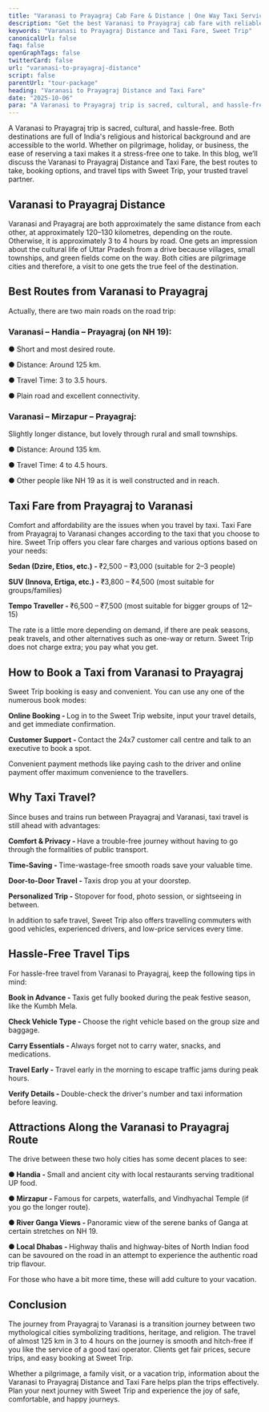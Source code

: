 ```yaml
---
title: "Varanasi to Prayagraj Cab Fare & Distance | One Way Taxi Service"
description: "Get the best Varanasi to Prayagraj cab fare with reliable taxi services. Check route distance, travel time & book one-way or round-trip rides online."
keywords: "Varanasi to Prayagraj Distance and Taxi Fare, Sweet Trip"
canonicalUrl: false
faq: false
openGraphTags: false
twitterCard: false
url: "varanasi-to-prayagraj-distance"
script: false
parentUrl: "tour-package"
heading: "Varanasi to Prayagraj Distance and Taxi Fare"
date: "2025-10-06"
para: "A Varanasi to Prayagraj trip is sacred, cultural, and hassle-free. Both destinations are full of India's religious and historical background and are accessible to the world. Whether on pilgrimage, holiday, or business, the ease of reserving a taxi makes it a stress-free one to take. In this blog, we’ll discuss the Varanasi to Prayagraj Distance and Taxi Fare, the best routes to take, booking options, and travel tips with Sweet Trip, your trusted travel partner."
---
```


<p>A Varanasi to Prayagraj trip is sacred, cultural, and hassle-free. Both destinations are full of India's religious and historical background and are accessible to the world. Whether on pilgrimage, holiday, or business, the ease of reserving a taxi makes it a stress-free one to take. In this blog, we’ll discuss the Varanasi to Prayagraj Distance and Taxi Fare, the best routes to take, booking options, and travel tips with Sweet Trip, your trusted travel partner.</p>
<h2 className="mt-5 font-bold">
Varanasi to Prayagraj Distance
</h2>
<p>
          Varanasi and Prayagraj are both approximately the same distance from each other, at approximately 120–130 kilometres, depending on the route. Otherwise, it is approximately 3 to 4 hours by road. One gets an impression about the cultural life of Uttar Pradesh from a drive because villages, small townships, and green fields come on the way. Both cities are pilgrimage cities and therefore, a visit to one gets the true feel of the destination.
              </p>
              <h2 className="mt-5 font-bold">
              Best Routes from Varanasi to Prayagraj
              </h2>
              <p>Actually, there are two main roads on the road trip:</p>
              <h3 className="mt-3 font-bold">Varanasi – Handia – Prayagraj (on NH 19):</h3>
              <p>●	Short and most desired route.</p>
              <p>●	Distance: Around 125 km.</p>
              <p>●	Travel Time: 3 to 3.5 hours.</p>
              <p>●	Plain road and excellent connectivity.</p>
              <h3 className="mt-3 font-bold">Varanasi – Mirzapur – Prayagraj:</h3>
              <p>Slightly longer distance, but lovely through rural and small townships.</p>
              <p className="mt-2">●	Distance: Around 135 km.</p>
              <p>●	Travel Time: 4 to 4.5 hours.</p>
              <p>●	Other people like NH 19 as it is well constructed and in reach.</p>
              <h2 className="mt-5 font-bold">Taxi Fare from Prayagraj to Varanasi</h2>
              <p>Comfort and affordability are the issues when you travel by taxi. Taxi Fare from Prayagraj to Varanasi changes according to the taxi that you choose to hire. Sweet Trip offers you clear fare charges and various options based on your needs:</p>
               <p className="mt-2">
                <strong>Sedan (Dzire, Etios, etc.) - </strong> ₹2,500 – ₹3,000 (suitable for 2–3 people)
              </p>
              <p>
                <strong>SUV (Innova, Ertiga, etc.) - </strong> ₹3,800 – ₹4,500 (most suitable for groups/families)
              </p>
              <p>
                <strong>Tempo Traveller - </strong> ₹6,500 – ₹7,500 (most suitable for bigger groups of 12–15)
              </p>
              <p className="mt-2">The rate is a little more depending on demand, if there are peak seasons, peak travels, and other alternatives such as one-way or return. Sweet Trip does not charge extra; you pay what you get.</p>
               <h2 className="mt-5 font-bold">
             How to Book a Taxi from Varanasi to Prayagraj
              </h2>
              <p>Sweet Trip booking is easy and convenient. You can use any one of the numerous book modes:</p>
              <p className="mt-2"><strong>Online Booking - </strong> Log in to the Sweet Trip website, input your travel details, and get immediate confirmation.</p>
              <p><strong>Customer Support - </strong> Contact the 24x7 customer call centre and talk to an executive to book a spot.</p>
              <p className="mt-2">Convenient payment methods like paying cash to the driver and online payment offer maximum convenience to the travellers.</p>
              <h2 className="mt-5 font-bold">Why Taxi Travel?</h2>
              <p>Since buses and trains run between Prayagraj and Varanasi, taxi travel is still ahead with advantages:</p>
              <p className="mt-2"><strong>Comfort & Privacy - </strong> Have a trouble-free journey without having to go through the formalities of public transport.</p>
              <p><strong>Time-Saving - </strong> Time-wastage-free smooth roads save your valuable time.</p>
              <p><strong>Door-to-Door Travel - </strong> Taxis drop you at your doorstep.</p>
              <p><strong>Personalized Trip - </strong> Stopover for food, photo session, or sightseeing in between.</p>
              <p className="mt-2">In addition to safe travel, Sweet Trip also offers travelling commuters with good vehicles, experienced drivers, and low-price services every time.</p>
               <h2 className="mt-5 font-bold">Hassle-Free Travel Tips</h2>
              <p>For hassle-free travel from Varanasi to Prayagraj, keep the following tips in mind:</p>
              <p className="mt-2"><strong>Book in Advance - </strong> Taxis get fully booked during the peak festive season, like the Kumbh Mela.</p>
              <p><strong>Check Vehicle Type - </strong> Choose the right vehicle based on the group size and baggage.</p>
              <p><strong>Carry Essentials - </strong> Always forget not to carry water, snacks, and medications.</p>
              <p><strong>Travel Early - </strong> Travel early in the morning to escape traffic jams during peak hours.</p>
               <p><strong>Verify Details - </strong> Double-check the driver's number and taxi information before leaving.</p>
               <h2 className="mt-5 font-bold">Attractions Along the Varanasi to Prayagraj Route</h2>
               <p>The drive between these two holy cities has some decent places to see:</p>
              <p className="mt-2"><strong>●	Handia - </strong> Small and ancient city with local restaurants serving traditional UP food.</p>
              <p><strong>●	Mirzapur - </strong> Famous for carpets, waterfalls, and Vindhyachal Temple (if you go the longer route).</p>
              <p><strong>●	River Ganga Views - </strong> Panoramic view of the serene banks of Ganga at certain stretches on NH 19.</p>
              <p><strong>●	Local Dhabas - </strong> Highway thalis and highway-bites of North Indian food can be savoured on the road in an attempt to experience the authentic road trip flavour.</p>
              <p className="mt-2">For those who have a bit more time, these will add culture to your vacation.</p>
              <h2 className="mt-5 font-bold">Conclusion</h2>
               <p>The journey from Prayagraj to Varanasi is a transition journey between two mythological cities symbolizing traditions, heritage, and religion. The travel of almost 125 km in 3 to 4 hours on the journey is smooth and hitch-free if you like the service of a good taxi operator. Clients get fair prices, secure trips, and easy booking at Sweet Trip.</p>
              <p className="mt-2">Whether a pilgrimage, a family visit, or a vacation trip, information about the Varanasi to Prayagraj Distance and Taxi Fare helps plan the trips effectively. Plan your next journey with Sweet Trip and experience the joy of safe, comfortable, and happy journeys.</p>

